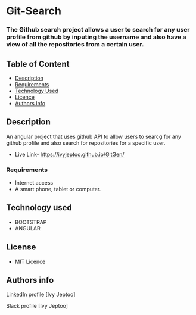 # Git-Search
### The Github search project allows a user to search for any user profile from github by inputing the username and also have a view of all the repositories from a certain user. 

## Table of Content

+ [Description](#description)
+ [Requirements](#requirements)
+ [Technology Used](#technology-used) 
+ [Licence](#licence)
+ [Authors Info](#author-Info)

## Description
An angular project that uses github API  to allow users to searcg for any github profile and also search for repositories for a specific user.

 + Live Link- https://ivyjeptoo.github.io/GitGen/
  
 
 ### Requirements
  + Internet access
  + A smart phone, tablet or computer.  
  
  
  ## Technology used
  + BOOTSTRAP
  + ANGULAR
  
  
  
  ## License
  + MIT Licence
  


## Authors info

LinkedIn profile [Ivy Jeptoo] 

Slack profile [Ivy Jeptoo] 
